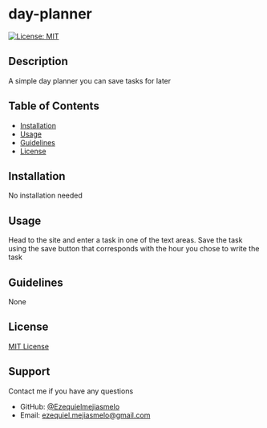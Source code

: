 # day-planner
  [![License: MIT](https://img.shields.io/badge/license-MIT-blue.svg)](https://opensource.org/licenses/MIT)
  
  ## Description
  
  A simple day planner you can save tasks for later
  
  ## Table of Contents
  * [Installation](#installation)
  * [Usage](#usage)
  * [Guidelines](#guidelines)
  * [License](#license)
    
## Installation
    
No installation needed
    
## Usage
    
Head to the site and enter a task in one of the text areas. Save the task using the save button that corresponds with the hour you chose to write the task
    
## Guidelines
    
None
  
  ## License
  
  [MIT License](https://opensource.org/licenses/MIT)
  
  ## Support
  
  Contact me if you have any questions
  - GitHub: [@Ezequielmejiasmelo](https://github.com/Ezequielmejiasmelo)
  - Email: [ezequiel.mejiasmelo@gmail.com](ezequiel.mejiasmelo@gmail.com)
